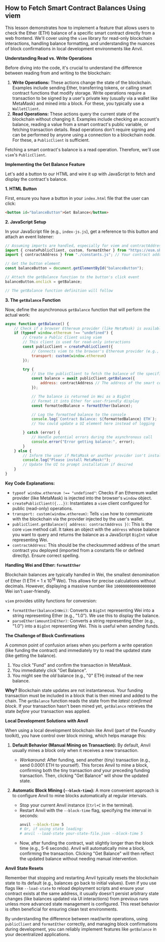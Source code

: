 ## How to Fetch Smart Contract Balances Using viem

This lesson demonstrates how to implement a feature that allows users to check the Ether (ETH) balance of a specific smart contract directly from a web frontend. We'll cover using the `viem` library for read-only blockchain interactions, handling balance formatting, and understanding the nuances of block confirmations in local development environments like Anvil.

**Understanding Read vs. Write Operations**

Before diving into the code, it's crucial to understand the difference between reading from and writing to the blockchain:

1.  **Write Operations:** These actions change the state of the blockchain. Examples include sending Ether, transferring tokens, or calling smart contract functions that modify storage. Write operations require a transaction to be signed by a user's private key (usually via a wallet like MetaMask) and mined into a block. For these, you typically use a `WalletClient`.
2.  **Read Operations:** These actions query the current state of the blockchain without changing it. Examples include checking an account's balance, reading a value from a smart contract's public variable, or fetching transaction details. Read operations don't require signing and can be performed by anyone using a connection to a blockchain node. For these, a `PublicClient` is sufficient.

Fetching a smart contract's balance is a read operation. Therefore, we'll use `viem`'s `PublicClient`.

**Implementing the Get Balance Feature**

Let's add a button to our HTML and wire it up with JavaScript to fetch and display the contract's balance.

**1. HTML Button**

First, ensure you have a button in your `index.html` file that the user can click:

```html
<button id="balanceButton">Get Balance</button>
```

**2. JavaScript Setup**

In your JavaScript file (e.g., `index-js.js`), get a reference to this button and attach an event listener:

```javascript
// Assuming imports are handled, especially for viem and contractAddress
import { createPublicClient, custom, formatEther } from "https://esm.sh/viem";
import { contractAddress } from "./constants.js"; // Your contract address constant

// Get the button element
const balanceButton = document.getElementById("balanceButton");

// Attach the getBalance function to the button's click event
balanceButton.onclick = getBalance;

// The getBalance function definition will follow
```

**3. The `getBalance` Function**

Now, define the asynchronous `getBalance` function that will perform the actual work:

```javascript
async function getBalance() {
    // Check if a browser Ethereum provider (like MetaMask) is available
    if (typeof window.ethereum !== "undefined") {
        // Create a Public Client using viem
        // This client is used for read-only interactions
        const publicClient = createPublicClient({
            // Connects viem to the browser's Ethereum provider (e.g., MetaMask)
            transport: custom(window.ethereum)
        });

        try {
            // Use the publicClient to fetch the balance of the specified address
            const balance = await publicClient.getBalance({
                address: contractAddress // The address of the smart contract
            });

            // The balance is returned in Wei as a BigInt
            // Format it into Ether for user-friendly display
            const formattedBalance = formatEther(balance);

            // Log the formatted balance to the console
            console.log(`Contract Balance: ${formattedBalance} ETH`);
            // You could update a UI element here instead of logging

        } catch (error) {
            // Handle potential errors during the asynchronous call
            console.error("Error getting balance:", error);
        }
    } else {
        // Inform the user if MetaMask or another provider isn't installed
        console.log("Please install MetaMask!");
        // Update the UI to prompt installation if desired
    }
}
```

**Key Code Explanations:**

*   `typeof window.ethereum !== "undefined"`: Checks if an Ethereum wallet provider (like MetaMask) is injected into the browser's `window` object.
*   `createPublicClient({...})`: Instantiates a `viem` client configured for public (read-only) operations.
*   `transport: custom(window.ethereum)`: Tells `viem` how to communicate with the blockchain via the provider injected by the user's wallet.
*   `publicClient.getBalance({ address: contractAddress })`: This is the core `viem` method call. It takes an object with the `address` whose balance you want to query and returns the balance as a JavaScript `BigInt` value representing Wei.
*   `contractAddress`: This should be the checksummed address of the smart contract you deployed (imported from a constants file or defined directly). Ensure correct spelling.

**Handling Wei and Ether: `formatEther`**

Blockchain balances are typically handled in Wei, the smallest denomination of Ether (1 ETH = 1 x 10<sup>18</sup> Wei). This allows for precise calculations without decimals. However, displaying a massive number like `1000000000000000000` Wei isn't user-friendly.

`viem` provides utility functions for conversion:

*   `formatEther(balanceInWei)`: Converts a `BigInt` representing Wei into a string representing Ether (e.g., "1.0"). We use this to display the balance.
*   `parseEther(amountInEther)`: Converts a string representing Ether (e.g., "1.0") into a `BigInt` representing Wei. This is useful when *sending* funds.

**The Challenge of Block Confirmations**

A common point of confusion arises when you perform a write operation (like funding the contract) and immediately try to read the updated state (like getting the balance).

1.  You click "Fund" and confirm the transaction in MetaMask.
2.  You immediately click "Get Balance".
3.  You might see the *old* balance (e.g., "0" ETH) instead of the new balance.

**Why?** Blockchain state updates are not instantaneous. Your funding transaction must be included in a block that is then mined and added to the chain. The `getBalance` function reads the state from the *latest confirmed block*. If your transaction hasn't been mined yet, `getBalance` retrieves the state *before* your transaction was applied.

**Local Development Solutions with Anvil**

When using a local development blockchain like Anvil (part of the Foundry toolkit), you have control over block mining, which helps manage this:

1.  **Default Behavior (Manual Mining on Transaction):** By default, Anvil usually mines a block only when it receives a new transaction.
    *   *Workaround:* After funding, send another (tiny) transaction (e.g., send 0.0001 ETH to yourself). This forces Anvil to mine a block, confirming both the tiny transaction *and* your preceding funding transaction. Then, clicking "Get Balance" will show the updated state.

2.  **Automatic Block Mining (`--block-time`):** A more convenient approach is to configure Anvil to mine blocks automatically at regular intervals.
    *   Stop your current Anvil instance (`Ctrl+C` in the terminal).
    *   Restart Anvil with the `--block-time` flag, specifying the interval in seconds:
        ```bash
        anvil --block-time 5
        # Or, if using state loading:
        # anvil --load-state your-state-file.json --block-time 5
        ```
    *   Now, after funding the contract, wait slightly longer than the block time (e.g., 5-6 seconds). Anvil will automatically mine a block, confirming the transaction. Clicking "Get Balance" will then reflect the updated balance without needing manual intervention.

**Anvil State Resets**

Remember that stopping and restarting Anvil typically resets the blockchain state to its default (e.g., balances go back to initial values). Even if you use flags like `--load-state` to reload deployment scripts and ensure your contract exists at the same address, it usually doesn't persist arbitrary state changes (like balances updated via UI interactions) from previous runs unless more advanced state management is configured. This reset behavior is often beneficial for ensuring clean test environments.

By understanding the difference between read/write operations, using `publicClient` and `formatEther` correctly, and managing block confirmations during development, you can reliably implement features like `getBalance` in your decentralized applications.